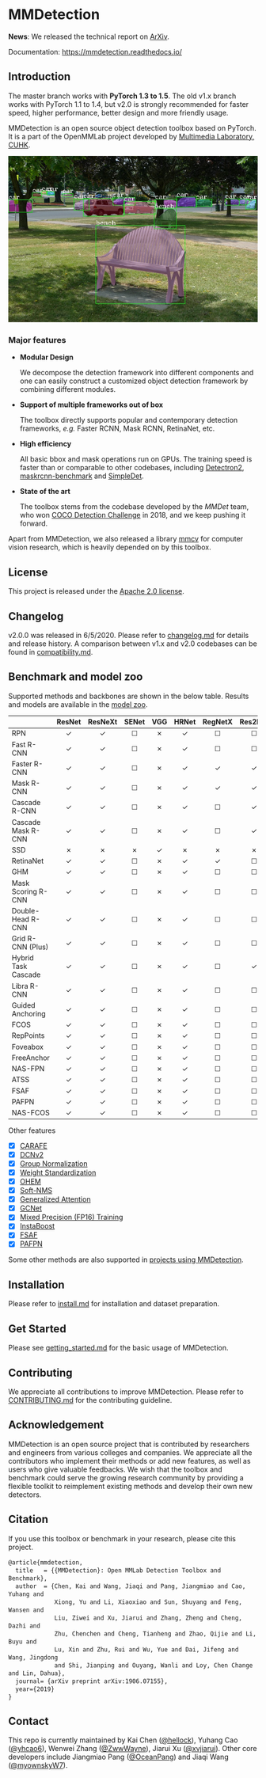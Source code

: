 # MMDetection

**News**: We released the technical report on [ArXiv](https://arxiv.org/abs/1906.07155).

Documentation: https://mmdetection.readthedocs.io/

## Introduction

The master branch works with **PyTorch 1.3 to 1.5**.
The old v1.x branch works with PyTorch 1.1 to 1.4, but v2.0 is strongly recommended for faster speed, higher performance, better design and more friendly usage.

MMDetection is an open source object detection toolbox based on PyTorch. It is
a part of the OpenMMLab project developed by [Multimedia Laboratory, CUHK](http://mmlab.ie.cuhk.edu.hk/).

![demo image](demo/coco_test_12510.jpg)

### Major features

- **Modular Design**

  We decompose the detection framework into different components and one can easily construct a customized object detection framework by combining different modules.

- **Support of multiple frameworks out of box**

  The toolbox directly supports popular and contemporary detection frameworks, *e.g.* Faster RCNN, Mask RCNN, RetinaNet, etc.

- **High efficiency**

  All basic bbox and mask operations run on GPUs. The training speed is faster than or comparable to other codebases, including [Detectron2](https://github.com/facebookresearch/detectron2), [maskrcnn-benchmark](https://github.com/facebookresearch/maskrcnn-benchmark) and [SimpleDet](https://github.com/TuSimple/simpledet).

- **State of the art**

  The toolbox stems from the codebase developed by the *MMDet* team, who won [COCO Detection Challenge](http://cocodataset.org/#detection-leaderboard) in 2018, and we keep pushing it forward.

Apart from MMDetection, we also released a library [mmcv](https://github.com/open-mmlab/mmcv) for computer vision research, which is heavily depended on by this toolbox.

## License

This project is released under the [Apache 2.0 license](LICENSE).

## Changelog

v2.0.0 was released in 6/5/2020.
Please refer to [changelog.md](docs/changelog.md) for details and release history.
A comparison between v1.x and v2.0 codebases can be found in [compatibility.md](docs/compatibility.md).

## Benchmark and model zoo

Supported methods and backbones are shown in the below table.
Results and models are available in the [model zoo](docs/model_zoo.md).

|                    | ResNet   | ResNeXt  | SENet    | VGG      | HRNet | RegNetX | Res2Net |
|--------------------|:--------:|:--------:|:--------:|:--------:|:-----:|:--------:|:-----:|
| RPN                | ✓        | ✓        | ☐        | ✗        | ✓     | ☐        | ☐     |
| Fast R-CNN         | ✓        | ✓        | ☐        | ✗        | ✓     | ☐        | ☐     |
| Faster R-CNN       | ✓        | ✓        | ☐        | ✗        | ✓     | ✓        | ✓     |
| Mask R-CNN         | ✓        | ✓        | ☐        | ✗        | ✓     | ✓        | ✓     |
| Cascade R-CNN      | ✓        | ✓        | ☐        | ✗        | ✓     | ☐        | ✓     |
| Cascade Mask R-CNN | ✓        | ✓        | ☐        | ✗        | ✓     | ☐        | ✓     |
| SSD                | ✗        | ✗        | ✗        | ✓        | ✗     | ✗        | ✗     |
| RetinaNet          | ✓        | ✓        | ☐        | ✗        | ✓     | ✓        | ☐     |
| GHM                | ✓        | ✓        | ☐        | ✗        | ✓     | ☐        | ☐     |
| Mask Scoring R-CNN | ✓        | ✓        | ☐        | ✗        | ✓     | ☐        | ☐     |
| Double-Head R-CNN  | ✓        | ✓        | ☐        | ✗        | ✓     | ☐        | ☐     |
| Grid R-CNN (Plus)  | ✓        | ✓        | ☐        | ✗        | ✓     | ☐        | ☐     |
| Hybrid Task Cascade| ✓        | ✓        | ☐        | ✗        | ✓     | ☐        | ✓     |
| Libra R-CNN        | ✓        | ✓        | ☐        | ✗        | ✓     | ☐        | ☐     |
| Guided Anchoring   | ✓        | ✓        | ☐        | ✗        | ✓     | ☐        | ☐     |
| FCOS               | ✓        | ✓        | ☐        | ✗        | ✓     | ☐        | ☐     |
| RepPoints          | ✓        | ✓        | ☐        | ✗        | ✓     | ☐        | ☐     |
| Foveabox           | ✓        | ✓        | ☐        | ✗        | ✓     | ☐        | ☐     |
| FreeAnchor         | ✓        | ✓        | ☐        | ✗        | ✓     | ☐        | ☐     |
| NAS-FPN            | ✓        | ✓        | ☐        | ✗        | ✓     | ☐        | ☐     |
| ATSS               | ✓        | ✓        | ☐        | ✗        | ✓     | ☐        | ☐     |
| FSAF               | ✓        | ✓        | ☐        | ✗        | ✓     | ☐        | ☐     |
| PAFPN              | ✓        | ✓        | ☐        | ✗        | ✓     | ☐        | ☐     |
| NAS-FCOS           | ✓        | ✓        | ☐        | ✗        | ✓     | ☐        | ☐     |

Other features
- [x] [CARAFE](configs/carafe/README.md)
- [x] [DCNv2](configs/dcn/README.md)
- [x] [Group Normalization](configs/gn/README.md)
- [x] [Weight Standardization](configs/gn+ws/README.md)
- [x] [OHEM](configs/faster_rcnn/faster_rcnn_r50_fpn_ohem_1x_coco.py)
- [x] [Soft-NMS](configs/faster_rcnn/faster_rcnn_r50_fpn_soft_nms_1x_coco.py)
- [x] [Generalized Attention](configs/empirical_attention/README.md)
- [x] [GCNet](configs/gcnet/README.md)
- [x] [Mixed Precision (FP16) Training](configs/fp16/README.md)
- [x] [InstaBoost](configs/instaboost/README.md)
- [x] [FSAF](configs/fsaf/README.md)
- [x] [PAFPN](configs/pafpn/README.md)

Some other methods are also supported in [projects using MMDetection](./docs/projects.md).

## Installation

Please refer to [install.md](docs/install.md) for installation and dataset preparation.


## Get Started

Please see [getting_started.md](docs/getting_started.md) for the basic usage of MMDetection.

## Contributing

We appreciate all contributions to improve MMDetection. Please refer to [CONTRIBUTING.md](.github/CONTRIBUTING.md) for the contributing guideline.

## Acknowledgement

MMDetection is an open source project that is contributed by researchers and engineers from various colleges and companies. We appreciate all the contributors who implement their methods or add new features, as well as users who give valuable feedbacks.
We wish that the toolbox and benchmark could serve the growing research community by providing a flexible toolkit to reimplement existing methods and develop their own new detectors.


## Citation

If you use this toolbox or benchmark in your research, please cite this project.

```
@article{mmdetection,
  title   = {{MMDetection}: Open MMLab Detection Toolbox and Benchmark},
  author  = {Chen, Kai and Wang, Jiaqi and Pang, Jiangmiao and Cao, Yuhang and
             Xiong, Yu and Li, Xiaoxiao and Sun, Shuyang and Feng, Wansen and
             Liu, Ziwei and Xu, Jiarui and Zhang, Zheng and Cheng, Dazhi and
             Zhu, Chenchen and Cheng, Tianheng and Zhao, Qijie and Li, Buyu and
             Lu, Xin and Zhu, Rui and Wu, Yue and Dai, Jifeng and Wang, Jingdong
             and Shi, Jianping and Ouyang, Wanli and Loy, Chen Change and Lin, Dahua},
  journal= {arXiv preprint arXiv:1906.07155},
  year={2019}
}
```


## Contact

This repo is currently maintained by Kai Chen ([@hellock](http://github.com/hellock)), Yuhang Cao ([@yhcao6](https://github.com/yhcao6)), Wenwei Zhang ([@ZwwWayne](https://github.com/ZwwWayne)),
Jiarui Xu ([@xvjiarui](https://github.com/xvjiarui)). Other core developers include Jiangmiao Pang ([@OceanPang](https://github.com/OceanPang)) and Jiaqi Wang ([@myownskyW7](https://github.com/myownskyW7)).
